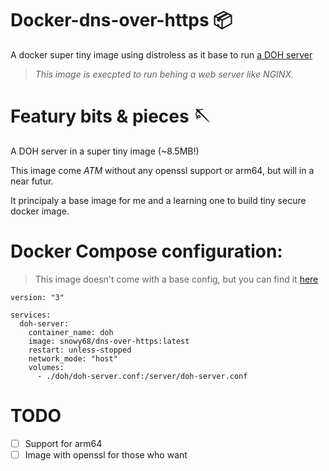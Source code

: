 # Docker-dns-over-https 📦
A docker super tiny image using distroless as it base to run [a DOH server](https://github.com/m13253/dns-over-https)
>_This image is execpted to run behing a web server like NGINX._

# Featury bits & pieces 🪡
A DOH server in a super tiny image (~8.5MB!)

This image come _ATM_ without any openssl support or arm64, but will in a near futur.

It principaly a base image for me and a learning one to build tiny secure docker image.

# Docker Compose configuration:
>This image doesn't come with a base config, but you can find it [here](https://github.com/m13253/dns-over-https/blob/master/doh-server/doh-server.conf)
```
version: "3"

services:
  doh-server:
    container_name: doh
    image: snowy68/dns-over-https:latest
    restart: unless-stopped
    network_mode: "host"
    volumes:
      - ./doh/doh-server.conf:/server/doh-server.conf
```
# TODO
- [ ] Support for arm64
- [ ] Image with openssl for those who want
